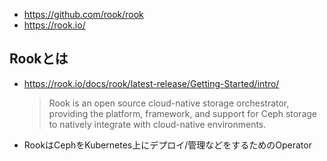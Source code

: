 - https://github.com/rook/rook
- https://rook.io/

## Rookとは
- https://rook.io/docs/rook/latest-release/Getting-Started/intro/
  > Rook is an open source cloud-native storage orchestrator, providing the platform, framework, and support for Ceph storage to natively integrate with cloud-native environments.
- RookはCephをKubernetes上にデプロイ/管理などをするためのOperator